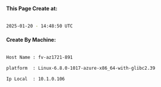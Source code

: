 
   
#### This Page Create at:

```bash

2025-01-20 - 14:48:50 UTC

```

#### Create By Machine:

```bash

Host Name : fv-az1721-891

platform  : Linux-6.8.0-1017-azure-x86_64-with-glibc2.39

Ip Local  : 10.1.0.106

```

